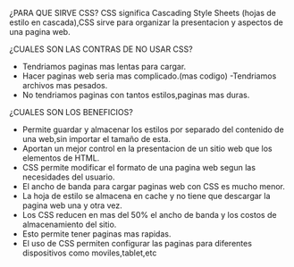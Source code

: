 ¿PARA QUE SIRVE CSS?
CSS significa Cascading Style Sheets (hojas de estilo en cascada),CSS sirve para organizar la presentacion y aspectos de una pagina web.

¿CUALES SON LAS CONTRAS DE NO USAR CSS?
- Tendriamos paginas mas lentas para cargar.
- Hacer paginas web seria mas complicado.(mas codigo)
-Tendriamos archivos mas pesados.
- No tendriamos paginas con tantos estilos,paginas mas duras.


¿CUALES SON LOS BENEFICIOS?

 - Permite guardar y almacenar los estilos por separado del contenido de una web,sin importar el tamaño de esta.
 - Aportan un mejor control en la presentacion de un sitio web que los elementos de HTML.
 - CSS permite modificar el formato de una pagina web segun las necesidades del usuario.
 - El ancho de banda para cargar paginas web con CSS es mucho menor.
 - La hoja de estilo se almacena en cache y no tiene que descargar la pagina web una y otra vez.
 - Los CSS reducen en mas del 50% el ancho de banda y los costos de almacenamiento del sitio.
 - Esto permite tener paginas mas rapidas.
 - El uso de CSS permiten configurar las paginas para diferentes dispositivos como moviles,tablet,etc